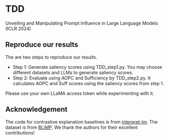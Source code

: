 # TDD
Unveiling and Manipulating Prompt Influence in Large Language Models (ICLR 2024)

## Reproduce our results
The are two steps to reproduce our results.
* Step 1: Generate saliency scores using TDD_step1.py. You may choose different datasets and LLMs to generate saliency scores.
* Step 2: Evaluate using AOPC and Sufficiency by TDD_step2.py. It calculates AOPC and Suff scores using the saliency scores from step 1.

Please use your own LLaMA access token while experimenting with it.

## Acknowledgement
The code for contrastive explanation baselines is from [interpret-lm](https://github.com/kayoyin/interpret-lm). The dataset is from [BLiMP](https://github.com/alexwarstadt/blimp). We thank the authors for their excellent contributions!
